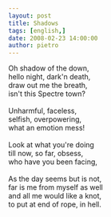 ```yaml
---
layout: post
title: Shadows
tags: [english,]
date: 2008-02-23 14:00:00
author: pietro
---
```

Oh shadow of the down,<br/>hello night, dark'n death,<br/>draw out me the breath,<br/>isn't this Spectre town?<br/><br/>Unharmful, faceless,<br/>selfish, overpowering,<br/>what an emotion mess!<br/><br/>Look at what you're doing<br/>till now,  so far, obsess,<br/>who have you been facing,<br/><br/>As the day seems but is not,<br/>far is me from myself as well<br/>and all me would like a knot,<br/>to put at end of rope, in hell.
